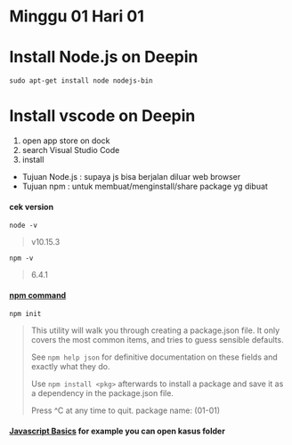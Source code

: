 # Minggu 01 Hari 01
# 

# Install Node.js on Deepin
``` 
sudo apt-get install node nodejs-bin 
```

# Install vscode on Deepin
1. open app store on dock
2. search Visual Studio Code
3. install

- Tujuan Node.js : supaya js bisa berjalan diluar web browser
- Tujuan npm : untuk membuat/menginstall/share package yg dibuat

#### cek version

`node -v`
> v10.15.3

`npm -v`
> 6.4.1

#### [npm command](https://medium.com/beginners-guide-to-mobile-web-development/introduction-to-npm-and-basic-npm-commands-18aa16f69f6b)

`npm init`
> This utility will walk you through creating a package.json file.
> It only covers the most common items, and tries to guess sensible defaults.
> 
> See `npm help json` for definitive documentation on these fields
> and exactly what they do.
>
> Use `npm install <pkg>` afterwards to install a package and
> save it as a dependency in the package.json file.
>
> Press ^C at any time to quit.
> package name: (01-01) 


#### [Javascript Basics](https://developer.mozilla.org/en-US/docs/Learn/Getting_started_with_the_web/JavaScript_basics) for example you can open kasus folder